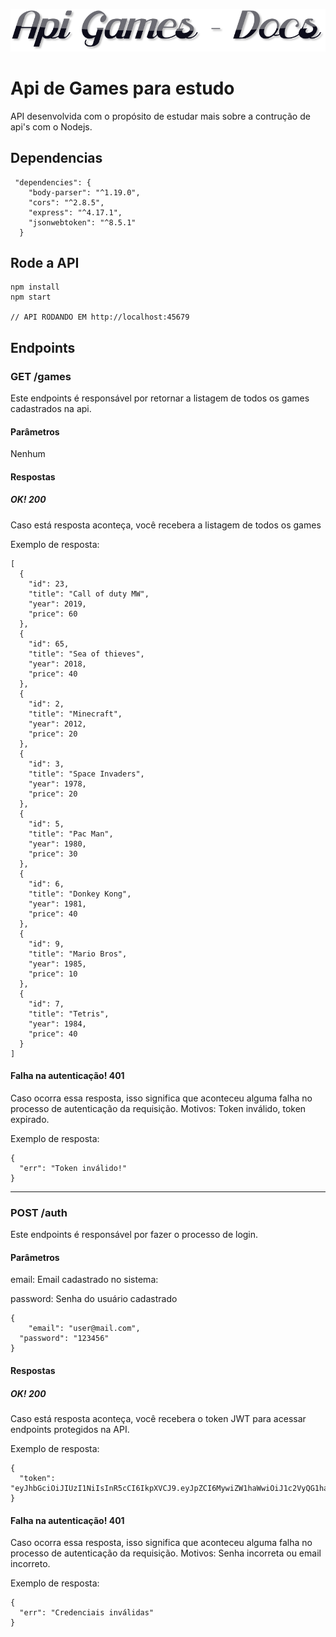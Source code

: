 
<p align="center">
<img src="./.github/img.png"></img>
</p>

# Api de Games para estudo

API desenvolvida com o propósito de estudar mais sobre a contrução de api's com o Nodejs.


## Dependencias
```
 "dependencies": {
    "body-parser": "^1.19.0",
    "cors": "^2.8.5",
    "express": "^4.17.1",
    "jsonwebtoken": "^8.5.1"
  }
```
## Rode a API
```
npm install
npm start

// API RODANDO EM http://localhost:45679
``` 


## Endpoints

### GET /games
Este endpoints é responsável por retornar a listagem de todos os games cadastrados na api.
#### Parâmetros
Nenhum

#### Respostas

##### OK! 200
Caso está resposta aconteça, você recebera a listagem de todos os games

Exemplo de resposta:
```
[
  {
    "id": 23,
    "title": "Call of duty MW",
    "year": 2019,
    "price": 60
  },
  {
    "id": 65,
    "title": "Sea of thieves",
    "year": 2018,
    "price": 40
  },
  {
    "id": 2,
    "title": "Minecraft",
    "year": 2012,
    "price": 20
  },
  {
    "id": 3,
    "title": "Space Invaders",
    "year": 1978,
    "price": 20
  },
  {
    "id": 5,
    "title": "Pac Man",
    "year": 1980,
    "price": 30
  },
  {
    "id": 6,
    "title": "Donkey Kong",
    "year": 1981,
    "price": 40
  },
  {
    "id": 9,
    "title": "Mario Bros",
    "year": 1985,
    "price": 10
  },
  {
    "id": 7,
    "title": "Tetris",
    "year": 1984,
    "price": 40
  }
]

```
#### Falha na autenticação! 401
Caso ocorra essa resposta, isso significa que aconteceu alguma falha no processo de autenticação da requisição. Motivos: Token inválido, token expirado. 

Exemplo de resposta:
```
{
  "err": "Token inválido!"
}
```

-----
### POST /auth
Este endpoints é responsável por fazer o processo de login.
#### Parâmetros
email: Email cadastrado no sistema:

password: Senha do usuário cadastrado

```
{
	"email": "user@mail.com",
  "password": "123456"
}

```




#### Respostas

##### OK! 200
Caso está resposta aconteça, você recebera o token JWT para acessar endpoints protegidos na API.

Exemplo de resposta:
```
{
  "token": "eyJhbGciOiJIUzI1NiIsInR5cCI6IkpXVCJ9.eyJpZCI6MywiZW1haWwiOiJ1c2VyQG1haWwuY29tIiwiaWF0IjoxNTk4NjYxMTUxLCJleHAiOjE1OTg2NjgzNTF9.nTQIplED9T8HjitZxO4iYbIxghk0j4ltkSc4EETB6wQ"
}

```
#### Falha na autenticação! 401
Caso ocorra essa resposta, isso significa que aconteceu alguma falha no processo de autenticação da requisição. Motivos: Senha incorreta ou email incorreto. 

Exemplo de resposta:
```
{
  "err": "Credenciais inválidas"
}
```


